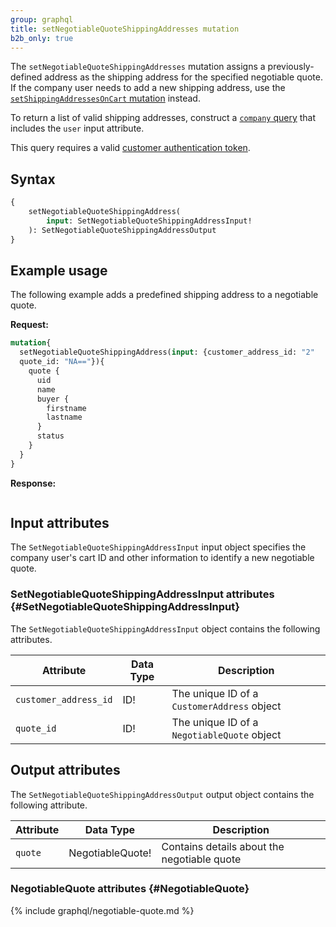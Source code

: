 ```yaml
---
group: graphql
title: setNegotiableQuoteShippingAddresses mutation
b2b_only: true
---
```


The `setNegotiableQuoteShippingAddresses` mutation assigns a previously-defined address as the shipping address for the specified negotiable quote. If the company user needs to add a new shipping address, use the [`setShippingAddressesOnCart` mutation]({{page.baseurl}}/graphql/mutations/set-shipping-address.html) instead.

To return a list of valid shipping addresses, construct a [`company` query]({{page.baseurl}}/graphql/queries/) that includes the `user` input attribute.

This query requires a valid [customer authentication token]({{page.baseurl}}/graphql/mutations/generate-customer-token.html).

## Syntax

```graphql
{
    setNegotiableQuoteShippingAddress(
        input: SetNegotiableQuoteShippingAddressInput!
    ): SetNegotiableQuoteShippingAddressOutput
}
```

## Example usage

The following example adds a predefined shipping address to a negotiable quote.

**Request:**

```graphql
mutation{
  setNegotiableQuoteShippingAddress(input: {customer_address_id: "2"
  quote_id: "NA=="}){
    quote {
      uid
      name
      buyer {
        firstname
        lastname
      }
      status
    }
  }
}
```

**Response:**

```json

```

## Input attributes

The `SetNegotiableQuoteShippingAddressInput` input object specifies the company user's cart ID and other information to identify a new negotiable quote.

### SetNegotiableQuoteShippingAddressInput attributes {#SetNegotiableQuoteShippingAddressInput}

The `SetNegotiableQuoteShippingAddressInput` object contains the following attributes.

Attribute |  Data Type | Description
--- | --- | ---
`customer_address_id` | ID! | The unique ID of a `CustomerAddress` object
`quote_id` | ID! | The unique ID of a `NegotiableQuote` object

## Output attributes

The `SetNegotiableQuoteShippingAddressOutput` output object contains the following attribute.

Attribute |  Data Type | Description
--- | --- | ---
`quote` | NegotiableQuote! | Contains details about the negotiable quote

### NegotiableQuote attributes {#NegotiableQuote}

{% include graphql/negotiable-quote.md %}
